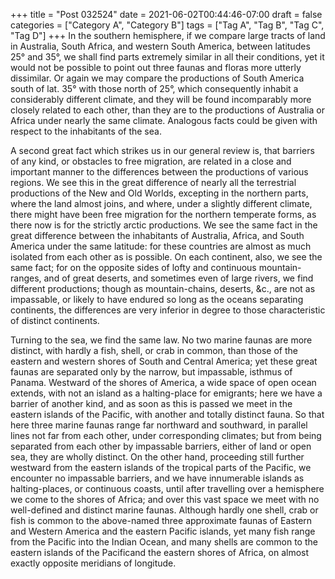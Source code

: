 +++
title = "Post 032524"
date = 2021-06-02T00:44:46-07:00
draft = false
categories = ["Category A", "Category B"]
tags = ["Tag A", "Tag B", "Tag C", "Tag D"]
+++
In the southern hemisphere, if we compare large tracts of land in Australia, South Africa, and western South America, between latitudes 25° and 35°, we shall find parts extremely similar in all their conditions, yet it would not be possible to point out three faunas and floras more utterly dissimilar. Or again we may compare the productions of South America south of lat. 35° with those north of 25°, which consequently inhabit a considerably different climate, and they will be found incomparably more closely related to each other, than they are to the productions of Australia or Africa under nearly the same climate. Analogous facts could be given with respect to the inhabitants of the sea.

A second great fact which strikes us in our general review is, that barriers of any kind, or obstacles to free migration, are related in a close and important manner to the differences between the productions of various regions. We see this in the great difference of nearly all the terrestrial productions of the New and Old Worlds, excepting in the northern parts, where the land almost joins, and where, under a slightly different climate, there might have been free migration for the northern temperate forms, as there now is for the strictly arctic productions. We see the same fact in the great difference between the inhabitants of Australia, Africa, and South America under the same latitude: for these countries are almost as much isolated from each other as is possible. On each continent, also, we see the same fact; for on the opposite sides of lofty and continuous mountain-ranges, and of great deserts, and sometimes even of large rivers, we find different productions; though as mountain-chains, deserts, &c., are not as impassable, or likely to have endured so long as the oceans separating continents, the differences are very inferior in degree to those characteristic of distinct continents.

Turning to the sea, we find the same law. No two marine faunas are more distinct, with hardly a fish, shell, or crab in common, than those of the eastern and western shores of South and Central America; yet these great faunas are separated only by the narrow, but impassable, isthmus of Panama. Westward of the shores of America, a wide space of open ocean extends, with not an island as a halting-place for emigrants; here we have a barrier of another kind, and as soon as this is passed we meet in the eastern islands of the Pacific, with another and totally distinct fauna. So that here three marine faunas range far northward and southward, in parallel lines not far from each other, under corresponding climates; but from being separated from each other by impassable barriers, either of land or open sea, they are wholly distinct. On the other hand, proceeding still further westward from the eastern islands of the tropical parts of the Pacific, we encounter no impassable barriers, and we have innumerable islands as halting-places, or continuous coasts, until after travelling over a hemisphere we come to the shores of Africa; and over this vast space we meet with no well-defined and distinct marine faunas. Although hardly one shell, crab or fish is common to the above-named three approximate faunas of Eastern and Western America and the eastern Pacific islands, yet many fish range from the Pacific into the Indian Ocean, and many shells are common to the eastern islands of the Pacificand the eastern shores of Africa, on almost exactly opposite meridians of longitude.
